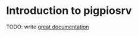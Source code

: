 # Introduction to pigpiosrv

TODO: write [great documentation](http://jacobian.org/writing/great-documentation/what-to-write/)

